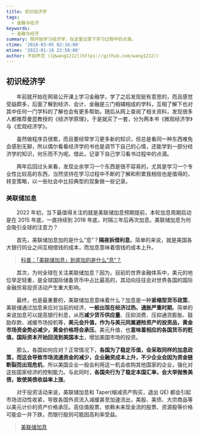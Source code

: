 ```yaml
---
title: 初识经济学
tags:
  - 金融与经济
keywords:
  - 金融与经济
summary: 刚开始学习经济学，在这里记录下学习过程中的点滴。
ctime: '2018-03-05 02:16:00'
mtime: '2022-01-18 22:58:00'
author: 不如怀念 ([@wang1212](https://github.com/wang1212))
---
```


## 初识经济学

　　年前就开始在网易公开课上学习金融学，学了之后发现挺有意思的，而且感觉受益颇多，后面了解到经济、会计、金融是三门相辅相成的学科，互相了解下也对其中任何一门学科的了解也会有更多帮助。随后从网上查阅了相关资料，发现很多人都推荐曼昆教授的《经济学原理》，于是就买了一套，分为两本书《微观经济学》与《宏观经济学》。

　　虽然做程序员很累，而且要经常学习更多新的知识，但总是看同一种东西难免会感到无聊，所以偶尔看看经济学的书也是调节下自己的心情，还能学到一部分经济学的知识，何乐而不为呢。借此，记录下自己学习看书过程中的点滴。
  
　　两年后回过头来看，发现业余学习一个东西是很不容易的，尤其是学习一个专业性比较高的东西，当然坚持在学习过程中不断的了解和积累我相信也是值得的，转变策略，以一些社会中比较典型的现象做一些记录。
  
### 美联储加息

　　2022 年初，当下最值得关注的就是美联储加息预期提前，本轮加息周期启动是在 2015 年底，一直持续到 2018 年底，时隔三年后再次加息。美联储加息为何会吸引全球的注意力？
  
　　首先，美联储加息加的是什么“息”？**隔夜拆借利息**。简单的来说，就是美国各大银行同业之间互相借钱的成本，而加息意味着借钱的成本上升。
  
  > [科普：「美联储加息」到底加的是什么“息”？](http://www.360doc.com/content/18/0614/13/437296_762347688.shtml)
  
　　其次，为何全球在关注美联储加息？因为，目前的世界金融体系中，美元的地位举足轻重，是全球国际储备货币中占比最高的，其动向往往会对世界各国的国际金融贸易投资活动产生重大影响。
  
　　最终，也是最重要的，美联储加息意味着什么？加息是一种**紧缩型货币政策**，美联储通过加息来应对当前的经济，**一般出现在经济过热、通胀严重时期**。简单的来说加息可以提高银行利息，从而**减少货币供应量**、压抑消费、压抑通货膨胀、鼓励存款、减缓市场投机等，**美元会升值，作为与美元同属避险资产的投资品，黄金市场资金势必减少，黄金价格将会承压**。美元升值，也**意味着相应的各国货币的贬值，国际资本开始回流到美国本土**，增加美国市场的投资。
  
　　那么，各国如何应对？正常情况下，**各国为了稳定币值，会采取同样的加息政策，而这会导致市场流通资金的减少，企业融资成本上升，不少企业会因为资金链断裂而出现危机**，所以美国企业一般会利用这一机会收购其他国家的企业，强化对这些国家经济的控制能力。与此同时，**各国央行为了稳定本国汇率，会大举抛售美债，致使美债收益率上涨**。
  
　　对于投资活动来说，美联储加息和 Taper(缩减资产购买，退出 QE) 都会引起市场流动性收紧，导致各国外资流入减缓甚至加速流出，美股、美债、大宗商品等以美元计价的资产价格承压。高估值股票、依赖未来现金流的股票、资源股等价格可能会一并下跌，而银行股则可能因高利率受益。
    
  > [美联储加息](https://wiki.mbalib.com/wiki/%E7%BE%8E%E8%81%94%E5%82%A8%E5%8A%A0%E6%81%AF)